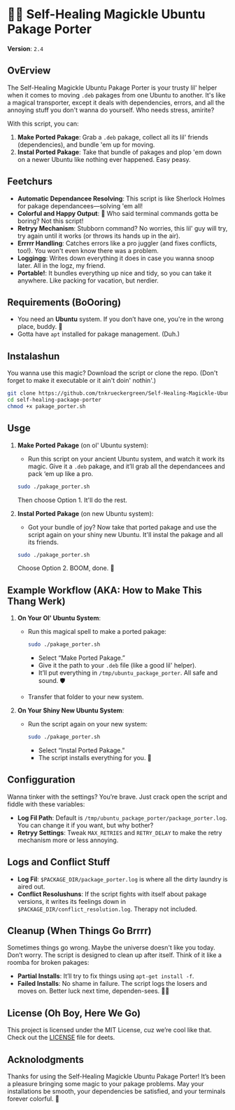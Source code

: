 # 🧙‍♂️ Self-Healing Magickle Ubuntu Pakage Porter

**Version**: `2.4`

## OvErview

The Self-Healing Magickle Ubuntu Pakage Porter is your trusty lil' helper when it comes to moving `.deb` pakages from one Ubuntu to another. It's like a magical transporter, except it deals with dependencies, errors, and all the annoying stuff you don't wanna do yourself. Who needs stress, amirite?

With this script, you can:
1. **Make Ported Pakage**: Grab a `.deb` pakage, collect all its lil' friends (dependencies), and bundle 'em up for moving.
2. **Instal Ported Pakage**: Take that bundle of pakages and plop 'em down on a newer Ubuntu like nothing ever happened. Easy peasy.

## Feetchurs

- **Automatic Dependancee Resolving**: This script is like Sherlock Holmes for pakage dependancees—solving 'em all!
- **Colorful and Happy Output**: 🌈 Who said terminal commands gotta be boring? Not this script!
- **Retryy Mechanism**: Stubborn command? No worries, this lil' guy will try, try again until it works (or throws its hands up in the air).
- **Errrrr Handling**: Catches errors like a pro juggler (and fixes conflicts, too!). You won't even know there was a problem.
- **Loggingg**: Writes down everything it does in case you wanna snoop later. All in the logz, my friend.
- **Portable!**: It bundles everything up nice and tidy, so you can take it anywhere. Like packing for vacation, but nerdier.

## Requirements (BoOoring)

- You need an **Ubuntu** system. If you don’t have one, you're in the wrong place, buddy. 🤔
- Gotta have `apt` installed for pakage management. (Duh.)

## Instalashun

You wanna use this magic? Download the script or clone the repo. (Don't forget to make it executable or it ain't doin' nothin'.)

```bash
git clone https://github.com/tnkrueckergreen/Self-Healing-Magickle-Ubuntu-Pakage-Porter.git
cd self-healing-package-porter
chmod +x pakage_porter.sh
```

## Usge

1. **Make Ported Pakage** (on ol' Ubuntu system):
   - Run this script on your ancient Ubuntu system, and watch it work its magic. Give it a `.deb` pakage, and it’ll grab all the dependancees and pack ‘em up like a pro.

   ```bash
   sudo ./pakage_porter.sh
   ```

   Then choose Option 1. It'll do the rest. 

2. **Instal Ported Pakage** (on new Ubuntu system):
   - Got your bundle of joy? Now take that ported pakage and use the script again on your shiny new Ubuntu. It'll instal the pakage and all its friends.

   ```bash
   sudo ./pakage_porter.sh
   ```

   Choose Option 2. BOOM, done. 🎉

## Example Workflow (AKA: How to Make This Thang Werk)

1. **On Your Ol' Ubuntu System**:

   - Run this magical spell to make a ported pakage:

     ```bash
     sudo ./pakage_porter.sh
     ```

     - Select “Make Ported Pakage.”
     - Give it the path to your `.deb` file (like a good lil' helper).
     - It’ll put everything in `/tmp/ubuntu_package_porter`. All safe and sound. 🛡️

   - Transfer that folder to your new system.

2. **On Your Shiny New Ubuntu System**:

   - Run the script again on your new system:

     ```bash
     sudo ./pakage_porter.sh
     ```

     - Select “Instal Ported Pakage.”
     - The script installs everything for you. 🎉

## Configguration

Wanna tinker with the settings? You’re brave. Just crack open the script and fiddle with these variables:

- **Log Fil Path**: Default is `/tmp/ubuntu_package_porter/package_porter.log`. You can change it if you want, but why bother?
- **Retryy Settings**: Tweak `MAX_RETRIES` and `RETRY_DELAY` to make the retry mechanism more or less annoying.

## Logs and Conflict Stuff

- **Log Fil**: `$PACKAGE_DIR/package_porter.log` is where all the dirty laundry is aired out.
- **Conflict Resolushuns**: If the script fights with itself about pakage versions, it writes its feelings down in `$PACKAGE_DIR/conflict_resolution.log`. Therapy not included.

## Cleanup (When Things Go Brrrr)

Sometimes things go wrong. Maybe the universe doesn't like you today. Don’t worry. The script is designed to clean up after itself. Think of it like a roomba for broken pakages:

- **Partial Installs**: It’ll try to fix things using `apt-get install -f`.
- **Failed Installs**: No shame in failure. The script logs the losers and moves on. Better luck next time, dependen-sees. 💁‍♂️

## License (Oh Boy, Here We Go)

This project is licensed under the MIT License, cuz we’re cool like that. Check out the [LICENSE](LICENSE) file for deets.

## Acknolodgments

Thanks for using the Self-Healing Magickle Ubuntu Pakage Porter! It’s been a pleasure bringing some magic to your pakage problems. May your installations be smooth, your dependencies be satisfied, and your terminals forever colorful. 🌈
